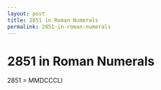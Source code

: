```yaml
---
layout: post
title: 2851 in Roman Numerals
permalink: 2851-in-roman-numerals
---
```


# 2851 in Roman Numerals

2851 = MMDCCCLI
